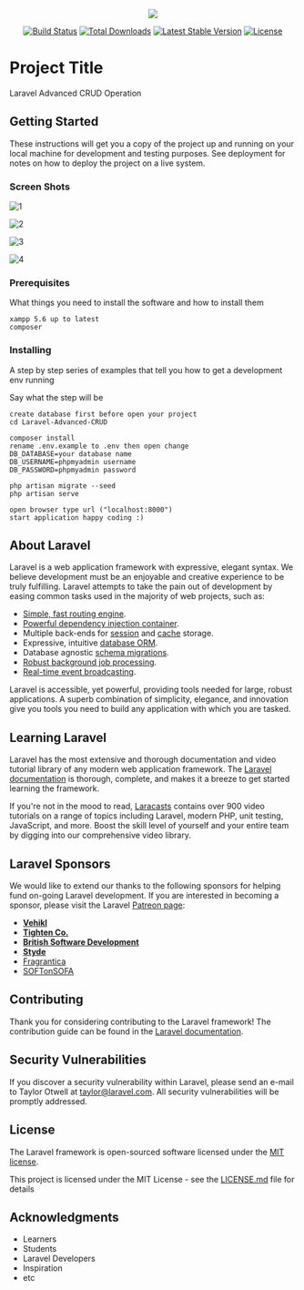 <p align="center"><img src="https://laravel.com/assets/img/components/logo-laravel.svg"></p>

<p align="center">
<a href="https://travis-ci.org/laravel/framework"><img src="https://travis-ci.org/laravel/framework.svg" alt="Build Status"></a>
<a href="https://packagist.org/packages/laravel/framework"><img src="https://poser.pugx.org/laravel/framework/d/total.svg" alt="Total Downloads"></a>
<a href="https://packagist.org/packages/laravel/framework"><img src="https://poser.pugx.org/laravel/framework/v/stable.svg" alt="Latest Stable Version"></a>
<a href="https://packagist.org/packages/laravel/framework"><img src="https://poser.pugx.org/laravel/framework/license.svg" alt="License"></a>
</p>

# Project Title

Laravel Advanced CRUD Operation

## Getting Started

These instructions will get you a copy of the project up and running on your local machine for development and testing purposes. See deployment for notes on how to deploy the project on a live system.

### Screen Shots

![1](https://user-images.githubusercontent.com/16932359/42864266-73c4ce50-8a98-11e8-9e05-eda46767cb05.png)

![2](https://user-images.githubusercontent.com/16932359/42864309-9618de24-8a98-11e8-870e-7435b8940dfc.png)

![3](https://user-images.githubusercontent.com/16932359/42864319-a0cb66d4-8a98-11e8-9c8c-1971ef63810d.png)

![4](https://user-images.githubusercontent.com/16932359/42864333-a928bef8-8a98-11e8-82cb-729b798b3d11.png)

### Prerequisites

What things you need to install the software and how to install them

```
xampp 5.6 up to latest
composer
```

### Installing

A step by step series of examples that tell you how to get a development env running

Say what the step will be

```
create database first before open your project
cd Laravel-Advanced-CRUD

composer install
rename .env.example to .env then open change
DB_DATABASE=your database name  
DB_USERNAME=phpmyadmin username
DB_PASSWORD=phpmyadmin password

php artisan migrate --seed
php artisan serve

open browser type url ("localhost:8000")
start application happy coding :)
```

## About Laravel

Laravel is a web application framework with expressive, elegant syntax. We believe development must be an enjoyable and creative experience to be truly fulfilling. Laravel attempts to take the pain out of development by easing common tasks used in the majority of web projects, such as:

- [Simple, fast routing engine](https://laravel.com/docs/routing).
- [Powerful dependency injection container](https://laravel.com/docs/container).
- Multiple back-ends for [session](https://laravel.com/docs/session) and [cache](https://laravel.com/docs/cache) storage.
- Expressive, intuitive [database ORM](https://laravel.com/docs/eloquent).
- Database agnostic [schema migrations](https://laravel.com/docs/migrations).
- [Robust background job processing](https://laravel.com/docs/queues).
- [Real-time event broadcasting](https://laravel.com/docs/broadcasting).

Laravel is accessible, yet powerful, providing tools needed for large, robust applications. A superb combination of simplicity, elegance, and innovation give you tools you need to build any application with which you are tasked.

## Learning Laravel

Laravel has the most extensive and thorough documentation and video tutorial library of any modern web application framework. The [Laravel documentation](https://laravel.com/docs) is thorough, complete, and makes it a breeze to get started learning the framework.

If you're not in the mood to read, [Laracasts](https://laracasts.com) contains over 900 video tutorials on a range of topics including Laravel, modern PHP, unit testing, JavaScript, and more. Boost the skill level of yourself and your entire team by digging into our comprehensive video library.

## Laravel Sponsors

We would like to extend our thanks to the following sponsors for helping fund on-going Laravel development. If you are interested in becoming a sponsor, please visit the Laravel [Patreon page](http://patreon.com/taylorotwell):

- **[Vehikl](http://vehikl.com)**
- **[Tighten Co.](https://tighten.co)**
- **[British Software Development](https://www.britishsoftware.co)**
- **[Styde](https://styde.net)**
- [Fragrantica](https://www.fragrantica.com)
- [SOFTonSOFA](https://softonsofa.com/)

## Contributing

Thank you for considering contributing to the Laravel framework! The contribution guide can be found in the [Laravel documentation](http://laravel.com/docs/contributions).

## Security Vulnerabilities

If you discover a security vulnerability within Laravel, please send an e-mail to Taylor Otwell at taylor@laravel.com. All security vulnerabilities will be promptly addressed.

## License

The Laravel framework is open-sourced software licensed under the [MIT license](http://opensource.org/licenses/MIT).

This project is licensed under the MIT License - see the [LICENSE.md](LICENSE.md) file for details

## Acknowledgments

- Learners
- Students
- Laravel Developers
- Inspiration
- etc
